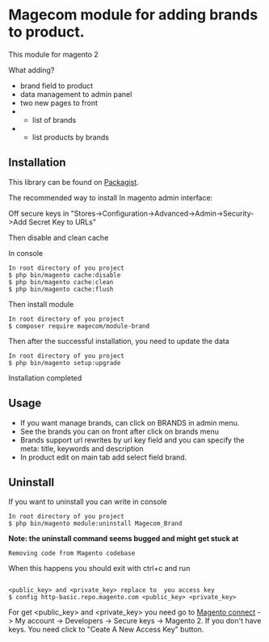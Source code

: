 Magecom module for adding brands to product.
===========
This module for magento 2 

What adding?
*  brand field to product
*  data management to admin panel
*  two new pages to front 
* * list of brands
* * list products by brands

Installation
------------
This library can be found on [Packagist](https://packagist.org/packages/magecom/module-brand).


The recommended way to install
In magento admin interface: 

Off secure keys in "Stores->Configuration->Advanced->Admin->Security->Add Secret Key to URLs"


Then disable and clean cache


In console
```
In root directory of you project
$ php bin/magento cache:disable
$ php bin/magento cache:clean 
$ php bin/magento cache:flush
```
Then install module 
```
In root directory of you project
$ composer require magecom/module-brand
```
Then after the successful installation, you need to update the data
```
In root directory of you project
$ php bin/magento setup:upgrade
```
Installation completed

Usage
-----
* If you want manage brands, can click on BRANDS in admin menu.
* See the brands you can on front after click on brands menu
* Brands support url rewrites by url key field and you can specify the meta: title, keywords and description 
* In product edit on main tab add select field brand. 


Uninstall
---------
If you want to uninstall you can write in console
```
In root directory of you project
$ php bin/magento module:uninstall Magecom_Brand
```

**Note: the uninstall command seems bugged and might get stuck at**
 ```
Removing code from Magento codebase
```
When this happens you should exit with ctrl+c and run


```

<public_key> and <private_key> replace to  you access key
$ config http-basic.repo.magento.com <public_key> <private_key>
```

For get <public_key> and <private_key> you need go to [Magento connect](https://www.magentocommerce.com/magento-connect/customer/account/login) -> My account -> Developers -> Secure keys -> Magento 2.
If you don't have keys. You need click to "Ceate A New Access Key" button.